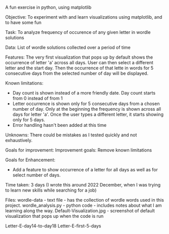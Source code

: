 A fun exercise in python, using matplotlib

Objective: To experiment with and learn visualizations using matplotlib, and to have some fun

Task: To analyze frequency of occurence of any given letter in wordle solutions

Data: List of wordle solutions collected over a period of time

Features:
The very first visualization that pops up by default shows the occurrence of letter 'a' across all days.
User can then select a different letter and the start day. Then the occurrence of that lette in words for 5 consecutive days from the selected number of day will be displayed.

Known limitations: 
- Day count is shown instead of a more friendly date. Day count starts from 0 instead of from 1
- Letter occurrence is shown only for 5 consecutive days from a chosen number of day. Only at the beginning the frequency is shown across all days for letter 'a'. Once the user types a different letter, it starts showing only for 5 days.
- Error handling hasn't been added at this time
  
Unknowns: There could be mistakes as I tested quickly and not exhaustively.

Goals for improvement: Improvement goals: Remove known limitations

Goals for Enhancement: 
- Add a feature to show occurrence of a letter for all days as well as for select number of days.

Time taken: 3 days
(I wrote this around 2022 December, when I was trying to learn new skills while searching for a job)

Files:
wordle-data - text file - has the collection of wordle words used in this project. 
wordle_analysis.py - python code - includes notes about what I am learning along the way.
Default-Visualization.jpg - screenshot of default visualization that pops up when the code is run

Letter-E-day14-to-day18
Letter-E-first-5-days
